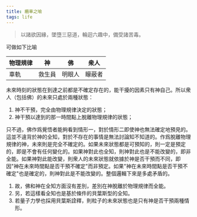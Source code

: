 ```yaml
---
title: 纜車之喻
tags: life
---
```


> 以諸欲因緣，墜墮三惡道，輪迴六趣中，備受諸苦毒。

可做如下比喻

物理規律 | 神   | 佛   | 衆人
---- | --- | --- | ---
車軌   | 救生員 | 明眼人 | 矇蔽者

未來時刻的狀態在到達之前都是不確定存在的，能干擾的因素只有神自己。所以衆人（包括佛）的未來只處於兩種狀態：

1. 神不干預，完全由物理規律決定的狀態；
2. 神干預以達到的那一時間點上脫離物理規律的狀態；

只不過，佛作爲覺悟者能夠看到情形一，對於情形二即使神也無法確定地預見的。這並不違背於神的全知，對於不存在的事情是無法討論知不知道的。作爲脫離物理規律的神，未來則是完全不確定的。如果未來狀態都是可預知的，則一定是預定的，即是不會有任何變化的。如果神對此也全知，則神對此也是不能改變的，即非全能。如果神對此能改變，則衆人的未來狀態就依據於神是否干預而不同，即因"神在未來時間點是否干預不確定"而非預定。如果"神在未來時間點是否干預不確定"也是確定的，則神對此是不能改變的。整個邏輯下來是多處矛盾的。

1. 故，佛和神在全知方面沒有差別，差別在神脫離於物理規律而全能。
2. 另，若這樣看全知也是基於條件的貝葉斯型的全知。
3. 若量子力學也採用貝葉斯詮釋，則粒子的未來狀態也是只有神是否干預兩種情形。
